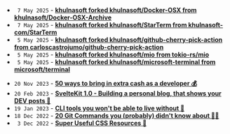 

<!-- blog-feed start -->
<!-- blog-feed end -->
<!-- reddit-feed start -->
<!-- reddit-feed end -->
<!-- mastodon-feed start -->
<!-- mastodon-feed end -->
<!-- twitter-feed start -->
<!-- twitter-feed end -->
<!-- stackoverflow-feed start -->
<!-- stackoverflow-feed end -->
<!-- github-feed start -->
- ` 7 May 2025` - **[khulnasoft forked khulnasoft/Docker-OSX from khulnasoft/Docker-OSX-Archive](https://github.com/khulnasoft/Docker-OSX)**
- ` 7 May 2025` - **[khulnasoft forked khulnasoft/StarTerm from khulnasoft-com/StarTerm](https://github.com/khulnasoft/StarTerm)**
- ` 5 May 2025` - **[khulnasoft forked khulnasoft/github-cherry-pick-action from carloscastrojumo/github-cherry-pick-action](https://github.com/khulnasoft/github-cherry-pick-action)**
- ` 5 May 2025` - **[khulnasoft forked khulnasoft/mio from tokio-rs/mio](https://github.com/khulnasoft/mio)**
- ` 5 May 2025` - **[khulnasoft forked khulnasoft/microsoft-terminal from microsoft/terminal](https://github.com/khulnasoft/microsoft-terminal)**
<!-- github-feed end -->
<!-- youtube-feed start -->
<!-- youtube-feed end -->
<!-- dev-to-feed start -->
- `20 Nov 2023` - **[50 ways to bring in extra cash as a developer 💰](https://dev.to/khulnasoft-lab/50-ways-to-bring-in-extra-cash-as-a-developer-19b6)**
- `20 Feb 2023` - **[SvelteKit 1.0 - Building a personal blog, that shows your DEV posts 🦄](https://dev.to/khulnasoft-lab/sveltekit-10-build-an-blog-fetching-posts-from-your-dev-profile-29f)**
- `19 Jan 2023` - **[CLI tools you won't be able to live without 🔧](https://dev.to/khulnasoft-lab/cli-tools-you-cant-live-without-57f6)**
- `18 Dec 2022` - **[20 Git Commands you (probably) didn't know about 🧙‍♂️](https://dev.to/khulnasoft-lab/20-git-commands-you-probably-didnt-know-about-4j4o)**
- ` 3 Dec 2022` - **[Super Useful CSS Resources 🌈](https://dev.to/khulnasoft-lab/super-useful-css-resources-1ba3)**
<!-- dev-to-feed end -->
<!-- blogger-feed start -->
<!-- blogger-feed end -->